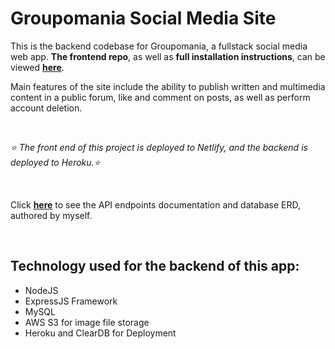 # Groupomania Social Media Site

This is the backend codebase for Groupomania, a fullstack social media web app. **The frontend repo**, as well as **full installation instructions**, can be viewed [**here**](https://github.com/basiltime/groupomania-client).

Main features of the site include the ability to publish written and multimedia content in a public forum, like and comment on posts, as well as perform account deletion.

<br>

*⭐️ The front end of this project is deployed to Netlify, and the backend is deployed to Heroku.⭐️*

<br>



Click [**here**](https://docs.google.com/document/d/1SyXwSZEdi1HbA4wNtFr42xeiVSVZguMiRciA6VzqpBA/edit?usp=sharing) to see the API endpoints documentation and database ERD, authored by myself.

<br>

## Technology used for the backend of this app: ##


- NodeJS
- ExpressJS Framework
- MySQL
- AWS S3 for image file storage
- Heroku and ClearDB for Deployment
  
  

